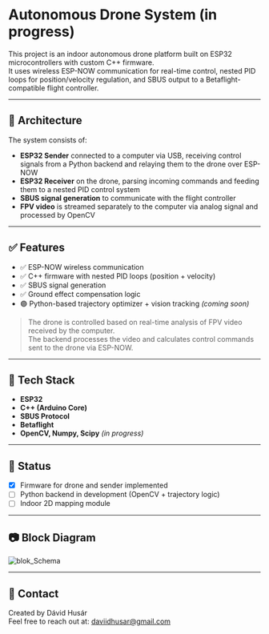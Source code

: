 # Autonomous Drone System (in progress)

This project is an indoor autonomous drone platform built on ESP32 microcontrollers with custom C++ firmware.  
It uses wireless ESP-NOW communication for real-time control, nested PID loops for position/velocity regulation, and SBUS output to a Betaflight-compatible flight controller.

---

## 🧠 Architecture

The system consists of:
- **ESP32 Sender** connected to a computer via USB, receiving control signals from a Python backend and relaying them to the drone over ESP-NOW
- **ESP32 Receiver** on the drone, parsing incoming commands and feeding them to a nested PID control system
- **SBUS signal generation** to communicate with the flight controller
- **FPV video** is streamed separately to the computer via analog signal and processed by OpenCV

---

## ✅ Features

- ✅ ESP-NOW wireless communication
- ✅ C++ firmware with nested PID loops (position + velocity)
- ✅ SBUS signal generation
- ✅ Ground effect compensation logic
- 🟣 Python-based trajectory optimizer + vision tracking *(coming soon)*

> The drone is controlled based on real-time analysis of FPV video received by the computer.  
> The backend processes the video and calculates control commands sent to the drone via ESP-NOW.

---

## 🔧 Tech Stack

- **ESP32**
- **C++ (Arduino Core)**
- **SBUS Protocol**
- **Betaflight**
- **OpenCV, Numpy, Scipy** *(in progress)*

---

## 🚧 Status

- [x] Firmware for drone and sender implemented
- [ ] Python backend in development (OpenCV + trajectory logic)
- [ ] Indoor 2D mapping module

---

## 📷 Block Diagram

![blok_Schema](https://github.com/user-attachments/assets/8291ffef-eb89-44dd-a07f-c39db87e1031)


---

## 📨 Contact

Created by Dávid Husár  
Feel free to reach out at: daviidhusar@gmail.com
